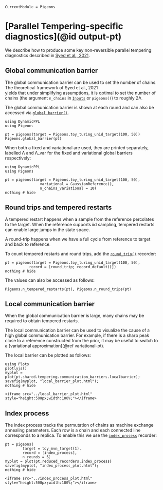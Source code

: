 ```@meta
CurrentModule = Pigeons
```

# [Parallel Tempering-specific diagnostics](@id output-pt)

We describe how to produce some key 
non-reversible parallel tempering diagnostics 
described in [Syed et al., 2021](https://rss.onlinelibrary.wiley.com/doi/10.1111/rssb.12464). 

## Global communication barrier

The global communication barrier can be used 
to set the number of chains. 
The theoretical framework of Syed et al., 2021  
yields that under simplifying assumptions, it is optimal to set the number of chains 
(the argument `n_chains` in [`Inputs`](@ref) or  `pigeons()`) to roughly 2Λ.

The global communication barrier is shown 
at each round and can also be accessed via 
[`global_barrier()`](@ref).

```@example pt
using DynamicPPL
using Pigeons

pt = pigeons(target = Pigeons.toy_turing_unid_target(100, 50))
Pigeons.global_barrier(pt)
```

When both a fixed and variational are used, they are printed separately, 
labelled Λ and Λ_var for the fixed and variational global barriers 
respectively:

```@example pt
using DynamicPPL
using Pigeons

pt = pigeons(target = Pigeons.toy_turing_unid_target(100, 50), 
                variational = GaussianReference(),
                n_chains_variational = 10)
nothing # hide
```

## Round trips and tempered restarts

A tempered restart happens when a sample from the reference 
percolates to the target. 
When the reference supports iid sampling, tempered restarts 
can enable large jumps in the state space. 

A round-trip happens when we have a full cycle from 
reference to target and back to reference. 

To count tempered restarts and round trips, 
add the [`round_trip()`](@ref) recorder:

```@example pt
pt = pigeons(target = Pigeons.toy_turing_unid_target(100, 50), 
           record = [round_trip; record_default()])
nothing # hide
```

The values can also be accessed as follows:

```@example pt
Pigeons.n_tempered_restarts(pt), Pigeons.n_round_trips(pt)
```


## Local communication barrier

When the global communication barrier is large, 
many chains may be required to obtain tempered restarts. 

The local communication barrier can be used to 
visualize the cause of a high global communication barrier. 
For example, if there is a sharp peak close to a 
reference constructed from the prior, it may be 
useful to switch to a [variational approximation](@ref variational-pt).

The local barrier can be plotted as follows:

```@example pt
using Plots 
plotlyjs()
myplot = plot(pt.shared.tempering.communication_barriers.localbarrier);
savefig(myplot, "local_barrier_plot.html"); 
nothing # hide
```

```@raw html
<iframe src="../local_barrier_plot.html" style="height:500px;width:100%;"></iframe>
```


## Index process

The index process tracks the permutation of chains as machine exchange 
annealing parameters. Each row is a chain and each connected line corresponds
to a replica. To enable this we use the [`index_process`](@ref) recorder:

```@example pt
pt = pigeons(
        target = toy_mvn_target(1), 
        record = [index_process], 
        n_rounds = 5)
myplot = plot(pt.reduced_recorders.index_process)
savefig(myplot, "index_process_plot.html"); 
nothing # hide
```

```@raw html
<iframe src="../index_process_plot.html" style="height:500px;width:100%;"></iframe>
```